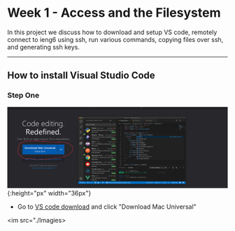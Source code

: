 #  Week 1 - Access and the Filesystem

In this project we discuss how to download and setup VS code, remotely connect to ieng6 using ssh, run various commands, copying files over ssh, and generating ssh keys.

---
## How to install Visual Studio Code


### Step One 

![Vs code download](https://github.com/Adamt603/cse15l-lab-reports/blob/main/Imagies/Screen%20Shot%202022-09-30%20at%203.52.39%20PM.png?raw=true){:height="px" width="36px"}
- Go to [VS code download](https://code.visualstudio.com/) and click "Download Mac Universal"  

<im src="./Imagies>